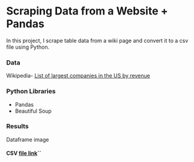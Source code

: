 # Scraping Data from a Website + Pandas
In this project, I scrape table data from a wiki page and convert it to a csv file using Python. 

### Data
Wikipedia- [List of largest companies in the US by revenue](https://en.wikipedia.org/wiki/List_of_largest_companies_in_the_United_States_by_revenue)

### Python Libraries
- Pandas
- Beautiful Soup

### Results
Dataframe image

#### CSV [file link](https://github.com/julielsa/Python-scraping-data-web/blob/main/Companies.csv)``
